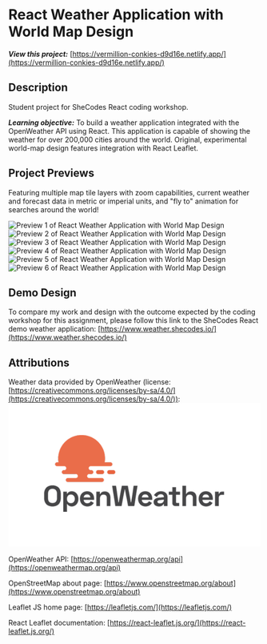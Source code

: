 # React Weather Application with World Map Design

**_View this project:_** [https://vermillion-conkies-d9d16e.netlify.app/](https://vermillion-conkies-d9d16e.netlify.app/)

## Description

Student project for SheCodes React coding workshop.

**_Learning objective:_** To build a weather application integrated with the OpenWeather API using React. This application is capable of showing the weather for over 200,000 cities around the world. Original, experimental world-map design features integration with React Leaflet.

## Project Previews

Featuring multiple map tile layers with zoom capabilities, current weather and forecast data in metric or imperial units, and "fly to" animation for searches around the world!

![Preview 1 of React Weather Application with World Map Design](./src/preview/react-weather-app-preview-albuquerque.png)
![Preview 2 of React Weather Application with World Map Design](./src/preview/react-weather-app-preview-kabul.png)
![Preview 3 of React Weather Application with World Map Design](./src/preview/react-weather-app-preview-newyork.png)
![Preview 4 of React Weather Application with World Map Design](./src/preview/react-weather-app-preview-capetown.png)
![Preview 5 of React Weather Application with World Map Design](./src/preview/react-weather-app-preview-seoul.png)
![Preview 6 of React Weather Application with World Map Design](./src/preview/react-weather-app-preview-antarctica.png)

## Demo Design

To compare my work and design with the outcome expected by the coding workshop for this assignment, please follow this link to the SheCodes React demo weather application: [https://www.weather.shecodes.io/](https://www.weather.shecodes.io/)

## Attributions

Weather data provided by OpenWeather (license: [https://creativecommons.org/licenses/by-sa/4.0/](https://creativecommons.org/licenses/by-sa/4.0/)):
![OpenWeatherMap Logo](./src/attribution/OpenWeather-Master-Logo%20RGB.png)

OpenWeather API: [https://openweathermap.org/api](https://openweathermap.org/api)

OpenStreetMap about page: [https://www.openstreetmap.org/about](https://www.openstreetmap.org/about)

Leaflet JS home page: [https://leafletjs.com/](https://leafletjs.com/)

React Leaflet documentation: [https://react-leaflet.js.org/](https://react-leaflet.js.org/)
